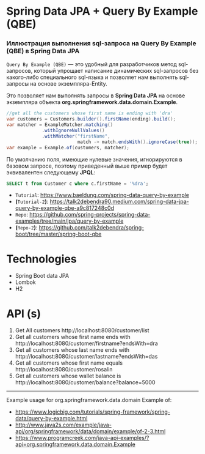 # Spring Data JPA + Query By Example (QBE)

### Иллюстрация выполнения sql-запроса на Query By Example (QBE) в Spring Data JPA

`Query By Example (QBE)` — это удобный для разработчиков метод sql-запросов, который упрощает написание динамических sql-запросов без какого-либо специального sql-языка
и позволяет нам выполнять sql-запросы на основе экземпляра-Entity.

Это позволяет нам выполнять запросы в **Spring Data JPA** на основе экземпляра объекта **org.springframework.data.domain.Example**.
```java
//get all the customers whose first name is ending with 'dra' 
var customers = Customers.builder().firstName(ending).build();
var matcher = ExampleMatcher.matching()
             .withIgnoreNullValues()
             .withMatcher("firstName", 
                          match -> match.endsWith().ignoreCase(true));
var example = Example.of(customers, matcher);
```
По умолчанию поля, имеющие нулевые значения, игнорируются в базовом запросе, поэтому приведенный выше пример будет эквивалентен следующему **JPQL**:
````sql
SELECT t from Customer c where c.firstName = '%dra';
````

* `Tutorial`: https://www.baeldung.com/spring-data-query-by-example
* **(**`Tutorial-2`**)**: https://talk2debendra90.medium.com/spring-data-jpa-query-by-example-qbe-a9c817248c0d
* `Repo`: https://github.com/spring-projects/spring-data-examples/tree/main/jpa/query-by-example
* **(**`Repo-2`**)**: https://github.com/talk2debendra/spring-boot/tree/master/spring-boot-qbe

# Technologies
- Spring Boot data JPA
- Lombok
- H2

# API (s)
1. Get All customers
	http://localhost:8080/customer/list
2. Get all customers whose first name ends with 
	http://localhost:8080/customer/firstname?endsWith=dra
3. Get all customers whose last name ends with
	http://localhost:8080/customer/lastname?endsWith=das
4. Get all customers whose first name equals
	http://localhost:8080/customer/rosalin
5. Get all customers whose wallet balance is
	http://localhost:8080/customer/balance?balance=5000


---

Example usage for org.springframework.data.domain Example of:
* https://www.logicbig.com/tutorials/spring-framework/spring-data/query-by-example.html
* http://www.java2s.com/example/java-api/org/springframework/data/domain/example/of-2-3.html
* https://www.programcreek.com/java-api-examples/?api=org.springframework.data.domain.Example